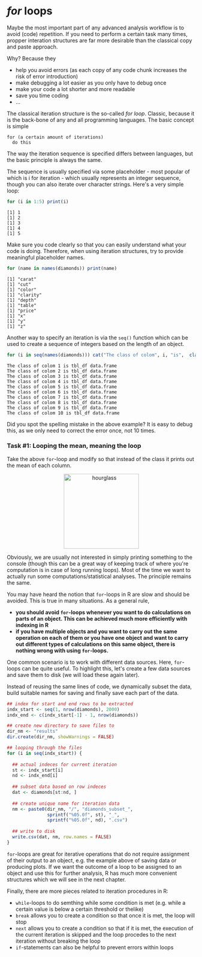 
# *for* loops

Maybe the most important part of any advanced analysis workflow is to avoid (code) repetition. If you need to perform a certain task many times, propper interation structures are far more desirable than the classical copy and paste approach. 

Why? Because they

* help you avoid errors (as each copy of any code chunk increases the risk of error introduction)
* make debugging a lot easier as you only have to debug once
* make your code a lot shorter and more readable
* save you time coding
* ...

The classical iteration structure is the so-called _for loop_. Classic, because it is the back-bone of any and all programming languages. The basic concept is simple

```
for (a certain amount of iterations)
  do this
```

The way the iteration sequence is specified differs between languages, but the basic principle is always the same.

The sequence is usually specified via some placeholder - most popular of which is i for iteration - which usually represents an integer sequence, though you can also iterate over character strings. Here's a very simple loop:


```r
for (i in 1:5) print(i)
```

```
[1] 1
[1] 2
[1] 3
[1] 4
[1] 5
```

Make sure you code clearly so that you can easily understand what your code is doing. Therefore, when using iteration structures, try to provide meaningful placeholder names.


```r
for (name in names(diamonds)) print(name)
```

```
[1] "carat"
[1] "cut"
[1] "color"
[1] "clarity"
[1] "depth"
[1] "table"
[1] "price"
[1] "x"
[1] "y"
[1] "z"
```

Another way to specify an iteration is via the `seq()` function which can be used to create a sequence of integers based on the length of an object.


```r
for (i in seq(names(diamonds))) cat("The class of colom", i, "is",  class(diamonds[, i]), "\n")
```

```
The class of colom 1 is tbl_df data.frame 
The class of colom 2 is tbl_df data.frame 
The class of colom 3 is tbl_df data.frame 
The class of colom 4 is tbl_df data.frame 
The class of colom 5 is tbl_df data.frame 
The class of colom 6 is tbl_df data.frame 
The class of colom 7 is tbl_df data.frame 
The class of colom 8 is tbl_df data.frame 
The class of colom 9 is tbl_df data.frame 
The class of colom 10 is tbl_df data.frame 
```

Did you spot the spelling mistake in the above example? It is easy to debug this, as we only need to correct the error once, not 10 times.

### Task #1: Looping the mean, meaning the loop
Take the above `for`-loop and modify so that instead of the class it prints out the mean of each column.

<center>
  <img src="https://upload.wikimedia.org/wikipedia/commons/2/25/Hourglass_2.svg" alt="hourglass" style="width: 200px;"/>
</center>


Obviously, we are usually not interested in simply printing something to the console (though this can be a great way of keeping track of where you're computation is in case of long running loops). Most of the time we want to actually run some computations/statistical analyses. The principle remains the same. 

You may have heard the notion that `for`-loops in R are slow and should be avoided. This is true in many situations. As a general rule, 

* __you should avoid `for`-loops whenever you want to do calculations on parts of an object. This can be achieved much more efficiently with indexing in R__
* __if you have multiple objects and you want to carry out the same operation on each of them or you have one object and want to carry out different types of calculations on this same object, there is nothing wrong with using `for`-loops.__

One common scenario is to work with different data sources. Here, `for`-loops can be quite useful. To highlight this, let's create a few data sources and save them to disk (we will load these again later).

Instead of reusing the same lines of code, we dynamically subset the data, build suitable names for saving and finally save each part of the data.


```r
## index for start and end rows to be extracted
indx_start <- seq(1, nrow(diamonds), 2000)
indx_end <- c(indx_start[-1] - 1, nrow(diamonds))

## create new directory to save files to
dir_nm <- "results"
dir.create(dir_nm, showWarnings = FALSE)

## looping through the files
for (i in seq(indx_start)) {
  
  ## actual indeces for current iteration
  st <- indx_start[i]
  nd <- indx_end[i]
  
  ## subset data based on row indeces
  dat <- diamonds[st:nd, ]
  
  ## create unique name for iteration data
  nm <- paste0(dir_nm, "/", "diamonds_subset_", 
               sprintf("%05.0f", st), "_", 
               sprintf("%05.0f", nd), ".csv")
  
  ## write to disk
  write.csv(dat, nm, row.names = FALSE)
}
```

`for`-loops are great for iterative operations that do not require assignment of their output to an object, e.g. the example above of saving data or producing plots. If we want the outcome of a loop to be assigned to an object and use this for further analysis, R has much more convenient structures which we will see in the next chapter.

Finally, there are more pieces related to iteration procedures in R:

* `while`-loops to do semthing while some condition is met (e.g. while a certain value is below a certain threshold or thelike)
* `break` allows you to create a condition so that once it is met, the loop will stop
* `next` allows you to create a condition so that if it is met, the execution of the current iteration is skipped and the loop procedes to the next iteration without breaking the loop
* `if`-statements can also be helpful to prevent errors within loops
